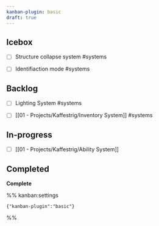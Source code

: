 ```yaml
---
kanban-plugin: basic
draft: true
---
```


## Icebox

- [ ] Structure collapse system #systems
- [ ] Identifiaction mode #systems


## Backlog

- [ ] Lighting System #systems
- [ ] [[01 - Projects/Kaffestrig/Inventory System]] #systems


## In-progress

- [ ] [[01 - Projects/Kaffestrig/Ability System]]


## Completed

**Complete**




%% kanban:settings
```
{"kanban-plugin":"basic"}
```
%%